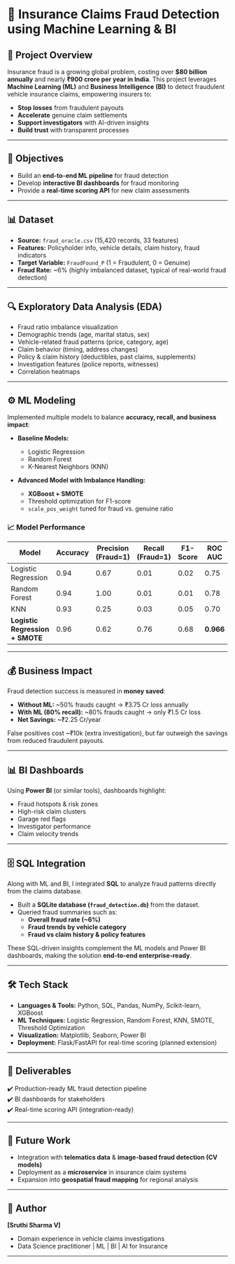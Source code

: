 # 🚗 Insurance Claims Fraud Detection using Machine Learning & BI

## 📌 Project Overview
Insurance fraud is a growing global problem, costing over **$80 billion annually** and nearly **₹900 crore per year in India**. This project leverages **Machine Learning (ML)** and **Business Intelligence (BI)** to detect fraudulent vehicle insurance claims, empowering insurers to:

- **Stop losses** from fraudulent payouts  
- **Accelerate** genuine claim settlements  
- **Support investigators** with AI-driven insights  
- **Build trust** with transparent processes  

---

## 🎯 Objectives
- Build an **end-to-end ML pipeline** for fraud detection  
- Develop **interactive BI dashboards** for fraud monitoring  
- Provide a **real-time scoring API** for new claim assessments  

---

## 📊 Dataset
- **Source:** `fraud_oracle.csv` (15,420 records, 33 features)  
- **Features:** Policyholder info, vehicle details, claim history, fraud indicators  
- **Target Variable:** `FraudFound_P` (1 = Fraudulent, 0 = Genuine)  
- **Fraud Rate:** ~6% (highly imbalanced dataset, typical of real-world fraud detection)  

---

## 🔍 Exploratory Data Analysis (EDA)
- Fraud ratio imbalance visualization  
- Demographic trends (age, marital status, sex)  
- Vehicle-related fraud patterns (price, category, age)  
- Claim behavior (timing, address changes)  
- Policy & claim history (deductibles, past claims, supplements)  
- Investigation features (police reports, witnesses)  
- Correlation heatmaps  

---

## ⚙️ ML Modeling
Implemented multiple models to balance **accuracy, recall, and business impact**:

- **Baseline Models:**  
  - Logistic Regression  
  - Random Forest  
  - K-Nearest Neighbors (KNN)  

- **Advanced Model with Imbalance Handling:**  
  - **XGBoost + SMOTE**  
  - Threshold optimization for F1-score  
  - `scale_pos_weight` tuned for fraud vs. genuine ratio  

### 📈 Model Performance
| Model                         | Accuracy | Precision (Fraud=1) | Recall (Fraud=1) | F1-Score | ROC AUC |
|-------------------------------|----------|----------------------|------------------|----------|---------|
| Logistic Regression           | 0.94     | 0.67                 | 0.01             | 0.02     | 0.75    |
| Random Forest                 | 0.94     | 1.00                 | 0.01             | 0.01     | 0.78    |
| KNN                           | 0.93     | 0.25                 | 0.03             | 0.05     | 0.70    |
| **Logistic Regression + SMOTE** | 0.96   | 0.62                 | 0.76             | 0.68     | **0.966** |

---

## 💰 Business Impact
Fraud detection success is measured in **money saved**:

- **Without ML:** ~50% frauds caught → ₹3.75 Cr loss annually  
- **With ML (80% recall):** ~80% frauds caught → only ₹1.5 Cr loss  
- **Net Savings:** ~₹2.25 Cr/year  

False positives cost ~₹10k (extra investigation), but far outweigh the savings from reduced fraudulent payouts.  

---

## 📊 BI Dashboards
Using **Power BI** (or similar tools), dashboards highlight:
- Fraud hotspots & risk zones  
- High-risk claim clusters  
- Garage red flags  
- Investigator performance  
- Claim velocity trends  

---
## 🗄️ SQL Integration

Along with ML and BI, I integrated **SQL** to analyze fraud patterns directly from the claims database.  
- Built a **SQLite database (`fraud_detection.db`)** from the dataset.  
- Queried fraud summaries such as:  
  - **Overall fraud rate (~6%)**  
  - **Fraud trends by vehicle category**  
  - **Fraud vs claim history & policy features**  

These SQL-driven insights complement the ML models and Power BI dashboards, making the solution **end-to-end enterprise-ready**.

---

## 🛠️ Tech Stack
- **Languages & Tools:** Python, SQL, Pandas, NumPy, Scikit-learn, XGBoost  
- **ML Techniques:** Logistic Regression, Random Forest, KNN, SMOTE, Threshold Optimization  
- **Visualization:** Matplotlib, Seaborn, Power BI  
- **Deployment:** Flask/FastAPI for real-time scoring (planned extension)  

---

## 🚀 Deliverables
✔️ Production-ready ML fraud detection pipeline  
✔️ BI dashboards for stakeholders  
✔️ Real-time scoring API (integration-ready)  

---

## 📌 Future Work
- Integration with **telematics data** & **image-based fraud detection (CV models)**  
- Deployment as a **microservice** in insurance claim systems  
- Expansion into **geospatial fraud mapping** for regional analysis  

---

## 👤 Author
**[Sruthi Sharma V]**  
- Domain experience in vehicle claims investigations  
- Data Science practitioner | ML | BI | AI for Insurance  

---
